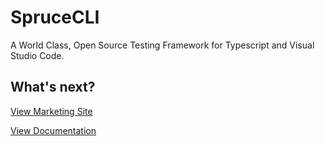 # SpruceCLI
A World Class, Open Source Testing Framework for Typescript and Visual Studio Code.

## What's next?

[View Marketing Site](https://cli.spruce.bot)

[View Documentation](https://developer.spruce.bot/concepts/spruce-cli/) 

